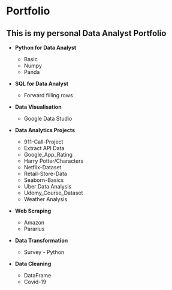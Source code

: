 # Portfolio

## This is my personal Data Analyst Portfolio

- **Python for Data Analyst**
   - Basic
   - Numpy
   - Panda

- **SQL for Data Analyst**
   - Forward filling rows

- **Data Visualisation**
     - Google Data Studio


- **Data Analytics Projects**
   - 911-Call-Project
   - Extract API Data
   - Google_App_Rating
   - Harry Potter/Characters
   - Netflix-Dataset
   - Retail-Store-Data
   - Seaborn-Basics
   - Uber Data Analysis
   - Udemy_Course_Dataset
   - Weather Analysis

- **Web Scraping**
     - Amazon
     - Pararius

- **Data Transformation**
     - Survey - Python

- **Data Cleaning**
     - DataFrame
     - Covid-19
